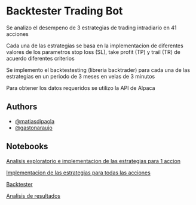 
# Backtester Trading Bot


Se analizo el desempeno de 3 estrategias de trading intradiario en 41 acciones

Cada una de las estrategias se basa en la implementacion de diferentes valores de los parametros stop loss (SL), take profit (TP) y trail (TR) de acuerdo diferentes criterios

Se implemento el backtestesting (libreria backtrader) para cada una de las estrategias en un periodo de 3 meses en velas de 3 minutos
 
Para obtener los datos requeridos se utilizo la API de Alpaca



## Authors

- [@matiasdipaola](https://github.com/dipaolme)
- [@gastonaraujo]()


## Notebooks

[Analisis exploratorio e implementacion de las estrategias para 1 accion](https://github.com/dipaolme/backtester_trading_bot/blob/main/estrategias_1_accion.ipynb)

[Implementacion de las estrategias para todas las acciones](https://github.com/dipaolme/backtester_trading_bot/blob/main/Automatic_Estrategias.ipynb)

[Backtester](https://github.com/dipaolme/backtester_trading_bot/blob/main/Automatic_Alpaca-Backtester.ipynb)

[Analisis de resultados](https://github.com/dipaolme/backtester_trading_bot/blob/main/Analisis_Estrategias.ipynb)


